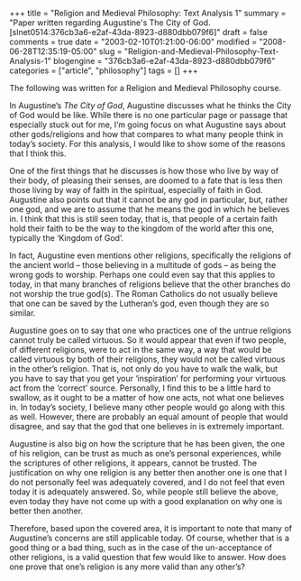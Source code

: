 +++
title = "Religion and Medieval Philosophy: Text Analysis 1"
summary = "Paper written regarding Augustine's The City of God. [slnet0514:376cb3a6-e2af-43da-8923-d880dbb079f6]"
draft = false
comments = true
date = "2003-02-10T01:21:00-06:00"
modified = "2008-06-28T12:35:19-05:00"
slug = "Religion-and-Medieval-Philosophy-Text-Analysis-1"
blogengine = "376cb3a6-e2af-43da-8923-d880dbb079f6"
categories = ["article", "philosophy"]
tags = []
+++

<div class="note">
<p>
The following was written for a Religion and Medieval Philosophy course. 
</p>
</div>
<p>
In Augustine&rsquo;s <em>The City of God</em>, Augustine discusses what he thinks the City of God would be like. While there is no one particular page or passage that especially stuck out for me, I&rsquo;m going focus on what Augustine says about other gods/religions and how that compares to what many people think in today&rsquo;s society. For this analysis, I would like to show some of the reasons that I think this. 
</p>
<p>
One of the first things that he discusses is how those who live by way of their body, of pleasing their senses, are doomed to a fate that is less then those living by way of faith in the spiritual, especially of faith in God. Augustine also points out that it cannot be any god in particular, but, rather one god, and we are to assume that he means the god in which he believes in. I think that this is still seen today, that is, that people of a certain faith hold their faith to be the way to the kingdom of the world after this one, typically the &lsquo;Kingdom of God&rsquo;. 
</p>
<p>
In fact, Augustine even mentions other religions, specifically the religions of the ancient world &ndash; those believing in a multitude of gods &ndash; as being the wrong gods to worship. Perhaps one could even say that this applies to today, in that many branches of religions believe that the other branches do not worship the true god(s). The Roman Catholics do not usually believe that one can be saved by the Lutheran&rsquo;s god, even though they are so similar. 
</p>
<p>
Augustine goes on to say that one who practices one of the untrue religions cannot truly be called virtuous. So it would appear that even if two people, of different religions, were to act in the same way, a way that would be called virtuous by both of their religions, they would not be called virtuous in the other&rsquo;s religion. That is, not only do you have to walk the walk, but you have to say that you get your &lsquo;inspiration&rsquo; for performing your virtuous act from the &lsquo;correct&rsquo; source. Personally, I find this to be a little hard to swallow, as it ought to be a matter of how one acts, not what one believes in. In today&rsquo;s society, I believe many other people would go along with this as well. However, there are probably an equal amount of people that would disagree, and say that the god that one believes in is extremely important. 
</p>
<p>
Augustine is also big on how the scripture that he has been given, the one of his religion, can be trust as much as one&rsquo;s personal experiences, while the scriptures of other religions, it appears, cannot be trusted. The justification on why one religion is any better then another one is one that I do not personally feel was adequately covered, and I do not feel that even today it is adequately answered. So, while people still believe the above, even today they have not come up with a good explanation on why one is better then another. 
</p>
<p>
Therefore, based upon the covered area, it is important to note that many of Augustine&rsquo;s concerns are still applicable today. Of course, whether that is a good thing or a bad thing, such as in the case of the un-acceptance of other religions, is a valid question that few would like to answer. How does one prove that one&rsquo;s religion is any more valid than any other&rsquo;s? 
</p>

